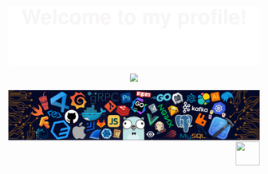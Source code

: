 ![](assets/Bottom_up.svg)

<!--   my-icons -->
<p align="center">
    <a href="#"><img src="https://img.shields.io/badge/status-updating-brightgreen.svg"></a>
</p>

<!--   my-header-img -->
![](./src/header_.png)
<a href="https://www.python.org/"><img src="https://upload.wikimedia.org/wikipedia/commons/c/c3/Python-logo-notext.svg" align="right" height="48" width="48" ></a>



